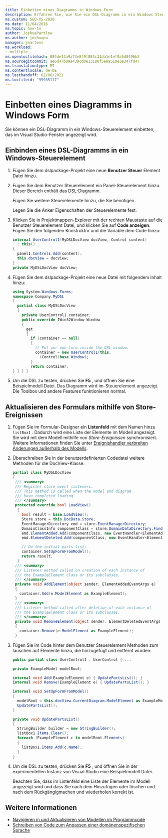 ```yaml
---
title: Einbetten eines Diagramms in Windows Form
description: Erfahren Sie, wie Sie ein DSL-Diagramm in ein Windows-Steuerelement einbetten können, das im Visual Studio-Fenster angezeigt wird.
ms.custom: SEO-VS-2020
ms.date: 11/04/2016
ms.topic: how-to
author: JoshuaPartlow
ms.author: joshuapa
manager: jmartens
ms.workload:
- multiple
ms.openlocfilehash: 084de14a9a73e8f9f884c31da1e1ef9a5d8496b3
ms.sourcegitcommit: ae6d47b09a439cd0e13180f5e89510e3e347fd47
ms.translationtype: MT
ms.contentlocale: de-DE
ms.lasthandoff: 02/08/2021
ms.locfileid: "99935117"
---
```

# <a name="embed-a-diagram-in-a-windows-form"></a>Einbetten eines Diagramms in Windows Form

Sie können ein DSL-Diagramm in ein Windows-Steuerelement einbetten, das im Visual Studio-Fenster angezeigt wird.

## <a name="embed-a-dsl-diagram-in-a-windows-control"></a>Einbinden eines DSL-Diagramms in ein Windows-Steuerelement

1. Fügen Sie dem dslpackage-Projekt eine neue **Benutzer Steuer** Element Datei hinzu.

2. Fügen Sie dem Benutzer Steuerelement ein Panel-Steuerelement hinzu. Dieser Bereich enthält das DSL-Diagramm.

     Fügen Sie weitere Steuerelemente hinzu, die Sie benötigen.

     Legen Sie die Anker Eigenschaften der Steuerelemente fest.

3. Klicken Sie in Projektmappen-Explorer mit der rechten Maustaste auf die Benutzer Steuerelement Datei, und klicken Sie auf **Code anzeigen**. Fügen Sie den folgenden Konstruktor und die Variable dem Code hinzu:

    ```csharp
    internal UserControl1(MyDSLDocView docView, Control content)
      : this()
    {
      panel1.Controls.Add(content);
      this.docView = docView;
    }
    private MyDSLDocView docView;
    ```

4. Fügen Sie dem dslpackage-Projekt eine neue Datei mit folgendem Inhalt hinzu:

    ```csharp
    using System.Windows.Forms;
    namespace Company.MyDSL
    {
      partial class MyDSLDocView
      {
        private UserControl1 container;
        public override IWin32Window Window
        {
          get
          {
            if (container == null)
            {
              // Put our own form inside the DSL window:
              container = new UserControl1(this,
                (Control)base.Window);
            }
            return container;
    } } } }
    ```

5. Um die DSL zu testen, drücken Sie **F5** , und öffnen Sie eine Beispielmodell Datei. Das Diagramm wird im-Steuerelement angezeigt. Die Toolbox und andere Features funktionieren normal.

## <a name="update-the-form-using-store-events"></a>Aktualisieren des Formulars mithilfe von Store-Ereignissen

1. Fügen Sie im Formular-Designer ein **Listenfeld** mit dem Namen hinzu `listBox1` . Dadurch wird eine Liste der Elemente im Modell angezeigt. Sie wird mit dem Modell mithilfe von *Store-Ereignissen* synchronisiert. Weitere Informationen finden Sie unter [Ereignishandler verbreiten Änderungen außerhalb des Modells](../modeling/event-handlers-propagate-changes-outside-the-model.md).

2. Überschreiben Sie in der benutzerdefinierten Codedatei weitere Methoden für die DocView-Klasse:

    ```csharp
    partial class MyDSLDocView
    {
     /// <summary>
     /// Register store event listeners.
     /// This method is called when the model and diagram
     /// have completed loading.
     /// </summary>
     protected override bool LoadView()
      {
        bool result = base.LoadView();
        Store store = this.DocData.Store;
        EventManagerDirectory emd = store.EventManagerDirectory;
        DomainClassInfo componentClass = store.DomainDataDirectory.FindDomainClass(typeof(ExampleElement));
        emd.ElementAdded.Add(componentClass, new EventHandler<ElementAddedEventArgs>(AddElement));
        emd.ElementDeleted.Add(componentClass, new EventHandler<ElementDeletedEventArgs>(RemoveElement));

        // Do the initial parts list:
        container.SetUpFormFromModel();
        return result;
      }
     /// <summary>
     /// Listener method called on creation of each instance of
     /// the ExampleElement class or its subclasses.
     /// </summary>
     private void AddElement(object sender, ElementAddedEventArgs e)
     {
       container.Add(e.ModelElement as ExampleElement);
     }
     /// <summary>
     /// Listener method called after deletion of each instance of
     /// the ExampleElement class or its subclasses.
     /// </summary>
     private void RemoveElement(object sender, ElementDeletedEventArgs e)
     {
       container.Remove(e.ModelElement as ExampleElement);
     }
    ```

3. Fügen Sie im Code hinter dem Benutzer Steuerelement Methoden zum lauschen auf Elemente hinzu, die hinzugefügt und entfernt wurden:

    ```csharp
    public partial class UserControl1 : UserControl { ...

    private ExampleModel modelRoot;

    internal void Add(ExampleElement e) { UpdatePartsList(); }
    internal void Remove(ExampleElement e) { UpdatePartsList(); }

    internal void SetUpFormFromModel()
    {
      modelRoot = this.docView.CurrentDiagram.ModelElement as ExampleModel;
      UpdatePartsList();
    }

    private void UpdatePartsList()
    {
      StringBuilder builder = new StringBuilder();
      listBox1.Items.Clear();
      foreach (ExampleElement c in modelRoot.Elements)
      {
        listBox1.Items.Add(c.Name);
      }
    }
    ```

4. Um die DSL zu testen, drücken Sie **F5** , und öffnen Sie in der experimentellen Instanz von Visual Studio eine Beispielmodell Datei.

     Beachten Sie, dass im Listenfeld eine Liste der Elemente im Modell angezeigt wird und dass Sie nach dem Hinzufügen oder löschen und nach dem Rückgängigmachen und wiederholen korrekt ist.

## <a name="see-also"></a>Weitere Informationen

- [Navigieren in und Aktualisieren von Modellen im Programmcode](../modeling/navigating-and-updating-a-model-in-program-code.md)
- [Schreiben von Code zum Anpassen einer domänenspezifischen Sprache](../modeling/writing-code-to-customise-a-domain-specific-language.md)
